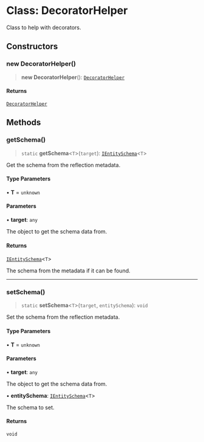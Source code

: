 # Class: DecoratorHelper

Class to help with decorators.

## Constructors

### new DecoratorHelper()

> **new DecoratorHelper**(): [`DecoratorHelper`](DecoratorHelper.md)

#### Returns

[`DecoratorHelper`](DecoratorHelper.md)

## Methods

### getSchema()

> `static` **getSchema**\<`T`\>(`target`): [`IEntitySchema`](../interfaces/IEntitySchema.md)\<`T`\>

Get the schema from the reflection metadata.

#### Type Parameters

• **T** = `unknown`

#### Parameters

• **target**: `any`

The object to get the schema data from.

#### Returns

[`IEntitySchema`](../interfaces/IEntitySchema.md)\<`T`\>

The schema from the metadata if it can be found.

***

### setSchema()

> `static` **setSchema**\<`T`\>(`target`, `entitySchema`): `void`

Set the schema from the reflection metadata.

#### Type Parameters

• **T** = `unknown`

#### Parameters

• **target**: `any`

The object to get the schema data from.

• **entitySchema**: [`IEntitySchema`](../interfaces/IEntitySchema.md)\<`T`\>

The schema to set.

#### Returns

`void`
